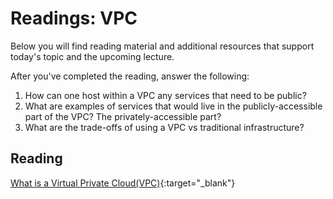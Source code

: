 # Readings: VPC

Below you will find reading material and additional resources that support today's topic and the upcoming lecture.

After you've completed the reading, answer the following:

1. How can one host within a VPC any services that need to be public?
1. What are examples of services that would live in the publicly-accessible part of the VPC? The privately-accessible part?
1. What are the trade-offs of using a VPC vs traditional infrastructure?


## Reading

[What is a Virtual Private Cloud(VPC)](https://www.cloudflare.com/learning/cloud/what-is-a-virtual-private-cloud/){:target="_blank"}
